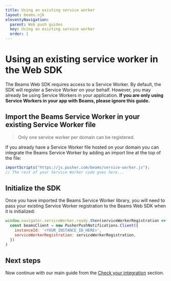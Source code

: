 ```yaml
---
title: Using an existing service worker
layout: beams.njk
eleventyNavigation:
  parent: Web push guides
  key: Using an existing service worker
  order: 1
---
```


# Using an existing service worker in the Web SDK

The Beams Web SDK requires access to a Service Worker. By default, the SDK will register a Service Worker on your behalf. However, you may already be using Service Workers in your application. **If you are only using Service Workers in your app with Beams, please ignore this guide.**

## Import the Beams Service Worker in your existing Service Worker file

> Only one service worker per domain can be registered.

If you already have a Service Worker file hosted on your domain you can integrate the Beams Service Worker by adding an import line at the top of the file:

```js
importScripts("https://js.pusher.com/beams/service-worker.js");
// The rest of your Service Worker code goes here...
```

## Initialize the SDK

Once you have imported the Beams Service Worker library, you will need to pass your existing Service Worker registration to the Beams Web SDK when it is initialized:

```js
window.navigator.serviceWorker.ready.then(serviceWorkerRegistration =>
  const beamsClient = new PusherPushNotifications.Client({
    instanceId: '<YOUR_INSTANCE_ID_HERE>',
    serviceWorkerRegistration: serviceWorkerRegistration,
  })
)
```

## Next steps

Now continue with our main guide from the [Check your integration](/docs/beams/getting-started/web/sdk-integration#check-your-integration) section.
